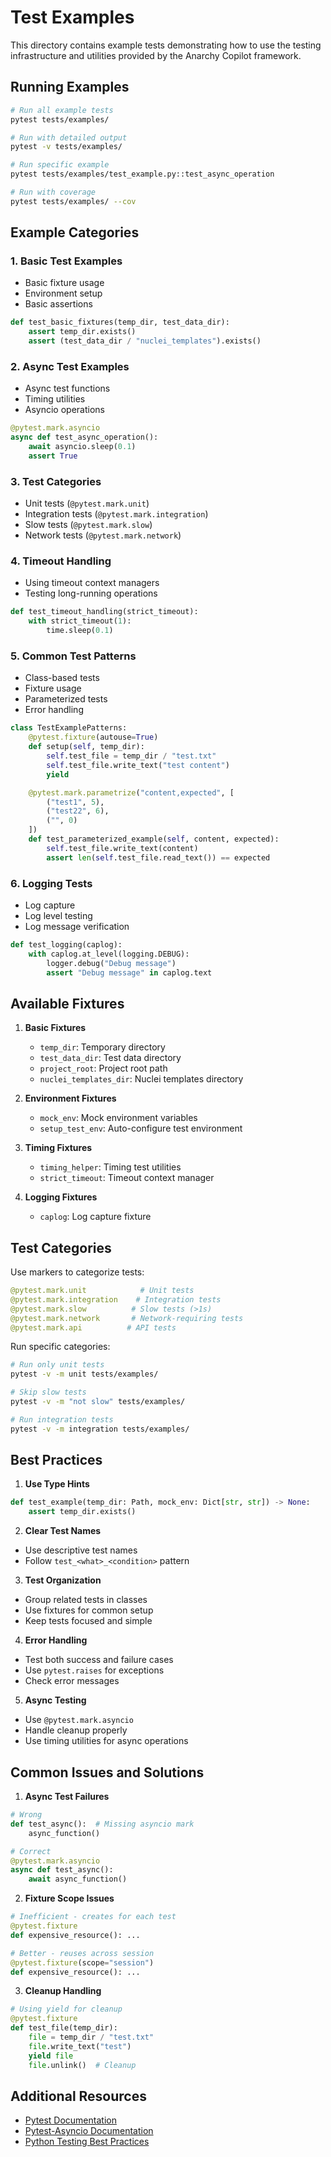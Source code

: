 # Test Examples

This directory contains example tests demonstrating how to use the testing infrastructure and utilities provided by the Anarchy Copilot framework.

## Running Examples

```bash
# Run all example tests
pytest tests/examples/

# Run with detailed output
pytest -v tests/examples/

# Run specific example
pytest tests/examples/test_example.py::test_async_operation

# Run with coverage
pytest tests/examples/ --cov
```

## Example Categories

### 1. Basic Test Examples
- Basic fixture usage
- Environment setup
- Basic assertions

```python
def test_basic_fixtures(temp_dir, test_data_dir):
    assert temp_dir.exists()
    assert (test_data_dir / "nuclei_templates").exists()
```

### 2. Async Test Examples
- Async test functions
- Timing utilities
- Asyncio operations

```python
@pytest.mark.asyncio
async def test_async_operation():
    await asyncio.sleep(0.1)
    assert True
```

### 3. Test Categories
- Unit tests (`@pytest.mark.unit`)
- Integration tests (`@pytest.mark.integration`)
- Slow tests (`@pytest.mark.slow`)
- Network tests (`@pytest.mark.network`)

### 4. Timeout Handling
- Using timeout context managers
- Testing long-running operations

```python
def test_timeout_handling(strict_timeout):
    with strict_timeout(1):
        time.sleep(0.1)
```

### 5. Common Test Patterns
- Class-based tests
- Fixture usage
- Parameterized tests
- Error handling

```python
class TestExamplePatterns:
    @pytest.fixture(autouse=True)
    def setup(self, temp_dir):
        self.test_file = temp_dir / "test.txt"
        self.test_file.write_text("test content")
        yield

    @pytest.mark.parametrize("content,expected", [
        ("test1", 5),
        ("test22", 6),
        ("", 0)
    ])
    def test_parameterized_example(self, content, expected):
        self.test_file.write_text(content)
        assert len(self.test_file.read_text()) == expected
```

### 6. Logging Tests
- Log capture
- Log level testing
- Log message verification

```python
def test_logging(caplog):
    with caplog.at_level(logging.DEBUG):
        logger.debug("Debug message")
        assert "Debug message" in caplog.text
```

## Available Fixtures

1. **Basic Fixtures**
   - `temp_dir`: Temporary directory
   - `test_data_dir`: Test data directory
   - `project_root`: Project root path
   - `nuclei_templates_dir`: Nuclei templates directory

2. **Environment Fixtures**
   - `mock_env`: Mock environment variables
   - `setup_test_env`: Auto-configure test environment

3. **Timing Fixtures**
   - `timing_helper`: Timing test utilities
   - `strict_timeout`: Timeout context manager

4. **Logging Fixtures**
   - `caplog`: Log capture fixture

## Test Categories

Use markers to categorize tests:

```python
@pytest.mark.unit            # Unit tests
@pytest.mark.integration    # Integration tests
@pytest.mark.slow          # Slow tests (>1s)
@pytest.mark.network       # Network-requiring tests
@pytest.mark.api          # API tests
```

Run specific categories:
```bash
# Run only unit tests
pytest -v -m unit tests/examples/

# Skip slow tests
pytest -v -m "not slow" tests/examples/

# Run integration tests
pytest -v -m integration tests/examples/
```

## Best Practices

1. **Use Type Hints**
```python
def test_example(temp_dir: Path, mock_env: Dict[str, str]) -> None:
    assert temp_dir.exists()
```

2. **Clear Test Names**
- Use descriptive test names
- Follow `test_<what>_<condition>` pattern

3. **Test Organization**
- Group related tests in classes
- Use fixtures for common setup
- Keep tests focused and simple

4. **Error Handling**
- Test both success and failure cases
- Use `pytest.raises` for exceptions
- Check error messages

5. **Async Testing**
- Use `@pytest.mark.asyncio`
- Handle cleanup properly
- Use timing utilities for async operations

## Common Issues and Solutions

1. **Async Test Failures**
```python
# Wrong
def test_async():  # Missing asyncio mark
    async_function()

# Correct
@pytest.mark.asyncio
async def test_async():
    await async_function()
```

2. **Fixture Scope Issues**
```python
# Inefficient - creates for each test
@pytest.fixture
def expensive_resource(): ...

# Better - reuses across session
@pytest.fixture(scope="session")
def expensive_resource(): ...
```

3. **Cleanup Handling**
```python
# Using yield for cleanup
@pytest.fixture
def test_file(temp_dir):
    file = temp_dir / "test.txt"
    file.write_text("test")
    yield file
    file.unlink()  # Cleanup
```

## Additional Resources

- [Pytest Documentation](https://docs.pytest.org/)
- [Pytest-Asyncio Documentation](https://pytest-asyncio.readthedocs.io/)
- [Python Testing Best Practices](https://docs.python-guide.org/writing/tests/)
